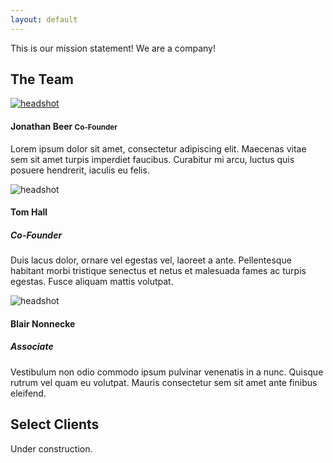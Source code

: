 ```yaml
---
layout: default
---
```

This is our mission statement! We are a company!

## The Team
<div class="media">
  <div class="media-left">
    <a href="#">
    <img class="media-object" src="http://vignette3.wikia.nocookie.net/adventuretimewithfinnandjake/images/e/e4/At_100x100_iconjake.jpg/revision/latest?cb=20100502232308" alt="headshot" />
    </a>
  </div>
  <div class="media-body">
    <h4 class="media-heading">Jonathan Beer <small>Co-Founder</small></h4>
    <p>
      Lorem ipsum dolor sit amet, consectetur adipiscing elit. Maecenas vitae sem sit amet turpis imperdiet faucibus. Curabitur mi 
      arcu, luctus quis posuere hendrerit, iaculis eu felis.
    </p>
  </div>
</div>
<div class="media">
  <div class="media-left media-middle">
    <img class="media-object" src="{{ site.baseurl }}/images/placeholder.png" alt="headshot" />
  </div>
  <div class="media-body">
    <h4 class="media-heading">Tom Hall</h4>
    <h5>Co-Founder</h5>
    <p>
      Duis lacus dolor, ornare vel egestas vel, laoreet a ante. Pellentesque habitant morbi tristique senectus et netus et malesuada 
      fames ac turpis egestas. Fusce aliquam mattis volutpat.
    </p>
  </div>
</div>
<div class="media">
  <div class="media-left media-middle">
    <img class="media-object" src="{{ site.baseurl }}/images/placeholder.png" alt="headshot" />
  </div>
  <div class="media-body">
    <h4 class="media-heading">Blair Nonnecke</h4>
    <h5>Associate</h5>
    <p>
      Vestibulum non odio commodo ipsum pulvinar venenatis in a nunc. Quisque rutrum vel quam eu volutpat. Mauris consectetur sem sit 
      amet ante finibus eleifend.
    </p>
  </div>
</div>

## Select Clients
Under construction.
